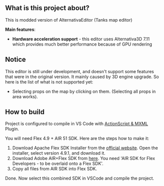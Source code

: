 ## What is this project about?
This is modded version of AlternativaEditor (Tanks map editor)

**Main features**:
- **Hardware acceleration support** - this editor uses Alternativa3D 7.11 which provides much better performance because of GPU rendering

## Notice
This editor is still under development, and doesn't support some features that were in the original version. It mainly caused by 3D engine upgrade.
So here is the list of what is not supported yet:
- Selecting props on the map by clicking on them. (Selecting all props in area works).

## How to build
Project is configured to compile in VS Code with [ActionScript & MXML](https://marketplace.visualstudio.com/items?itemName=bowlerhatllc.vscode-as3mxml) Plugin.

You will need Flex 4.9 + AIR 51 SDK.
Here are the steps how to make it:
1. Download Apache Flex SDK Installer from the [official website](https://flex.apache.org/installer.html). Open the installer, select version 4.9.1, and download it.
2. Download Adobe AIR+Flex SDK from [here](https://airsdk.harman.com/download). You need 'AIR SDK for Flex Developers - to be overlaid onto a Flex SDK'.
3. Copy all files from AIR SDK into Flex SDK.

Done. Now select this combined SDK in VSCode and compile the project.